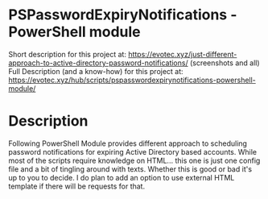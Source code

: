 # PSPasswordExpiryNotifications - PowerShell module
Short description for this project at: https://evotec.xyz/just-different-approach-to-active-directory-password-notifications/ (screenshots and all)
Full Description (and a know-how) for this project at: https://evotec.xyz/hub/scripts/pspasswordexpirynotifications-powershell-module/
# Description
Following PowerShell Module provides different approach to scheduling password notifications for expiring Active Directory based accounts. While most of the scripts require knowledge on HTML... this one is just one config file and a bit of tingling around with texts. Whether this is good or bad it's up to you to decide. I do plan to add an option to use external HTML template if there will be requests for that.
